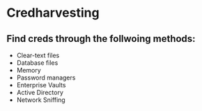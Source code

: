 # Credharvesting

## Find creds through the follwoing methods:
-   Clear-text files
 -   Database files
 -   Memory
 -   Password managers
 -   Enterprise Vaults
 -   Active Directory
 -   Network Sniffing
